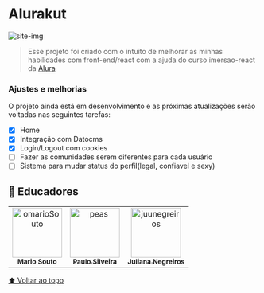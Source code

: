 # Alurakut

<img src="https://www.datocms-assets.com/51253/1626550393-alurakut-example.png" alt="site-img">

> Esse projeto foi criado com o intuito de melhorar as minhas habilidades com front-end/react com a ajuda do curso imersao-react da [Alura](https://www.alura.com.br)

### Ajustes e melhorias

O projeto ainda está em desenvolvimento e as próximas atualizações serão voltadas nas seguintes tarefas:

- [x] Home
- [x] Integração com Datocms
- [x] Login/Logout com cookies
- [ ] Fazer as comunidades serem diferentes para cada usuário
- [ ] Sistema para mudar status do perfil(legal, confiavel e sexy)

## 🤝 Educadores

<table>
  <tr>
    <td align="center">
      <a href="#">
        <img src="https://avatars.githubusercontent.com/u/13791385?v=4" width="100px;" alt="omarioSouto"/><br>
        <sub>
          <b>Mario Souto</b>
        </sub>
      </a>
    </td>
    <td align="center">
      <a href="#">
        <img src="https://avatars.githubusercontent.com/u/71636?v=4" width="100px;" alt="peas"/><br>
        <sub>
          <b>Paulo Silveira</b>
        </sub>
      </a>
    </td>
    <td align="center">
      <a href="#">
        <img src="https://avatars.githubusercontent.com/u/17054729?v=4" width="100px;" alt="juunegreiros"/><br>
        <sub>
          <b>Juliana Negreiros</b>
        </sub>
      </a>
    </td>
  </tr>
</table>

[⬆ Voltar ao topo](#alurakut)<br>